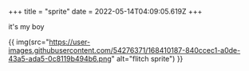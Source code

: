 +++
title = "sprite"
date = 2022-05-14T04:09:05.619Z
+++

it's my boy

{{ img(src="https://user-images.githubusercontent.com/54276371/168410187-840ccec1-a0de-43a5-ada5-0c8119b494b6.png" alt="flitch sprite") }}
